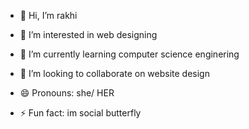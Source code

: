 - 👋 Hi, I’m rakhi
- 👀 I’m interested in web designing 
- 🌱 I’m currently learning computer science enginering 
- 💞️ I’m looking to collaborate on website design 
  
- 😄 Pronouns: she/ HER 
- ⚡ Fun fact: im social butterfly 

<!---
rakhi74/rakhi74 is a ✨ special ✨ repository because its `README.md` (this file) appears on your GitHub profile.
You can click the Preview link to take a look at your changes.
--->
